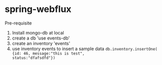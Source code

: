 # spring-webflux

Pre-requisite
1. Install mongo-db at local
2. create a db 'use events-db'
3. create an inventory 'events'
4. use inventory events to insert a sample data 
<code>db.inventory.insertOne( {id: 46, message:"this is test", status:"dfafsdfd"})</code>
